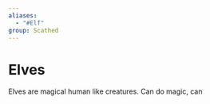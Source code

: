 ```yaml
---
aliases:
  - "#Elf"
group: Scathed
---
```


# Elves

Elves are magical human like creatures. Can do magic, can 
